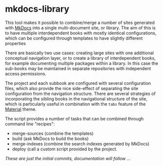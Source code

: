 # mkdocs-library

This tool makes it possible to combine/merge a number of sites generated with
[MkDocs](https://www.mkdocs.org/) into a single multi-document site, or library.
The aim of this is to have multiple interdependent books with mostly identical
configurations, which can be configured through templates to have slightly
different properties

There are basically two use cases: creating large sites with one additional
conceptual navigation layer, or to create a library of interdependent books,
for example documenting multiple packages within a library. In this case the
sub-books may be maintained in separate repositories with independent access
permissions.

The project and each subbook are configured with several configuration files,
which also provide the nice side-effect of separating the site configuration
from the navigation structure. There are several strategies of incorporating the
sibling books in the navigational structure of the site, which is particularly
useful in combination with the `tabs` feature of the
[Material](https://squidfunk.github.io/mkdocs-material) theme.

The script provides a number of tasks that can be combined through command line
"recipes":

* merge-sources (combine the templates)
* build (ask MkDocs to build the books)
* merge-indexes (combine the search indexes generated by MkDocs)
* deploy (call a custom script provided by the project.

*These are just the initial commits, documentation will follow ...*
